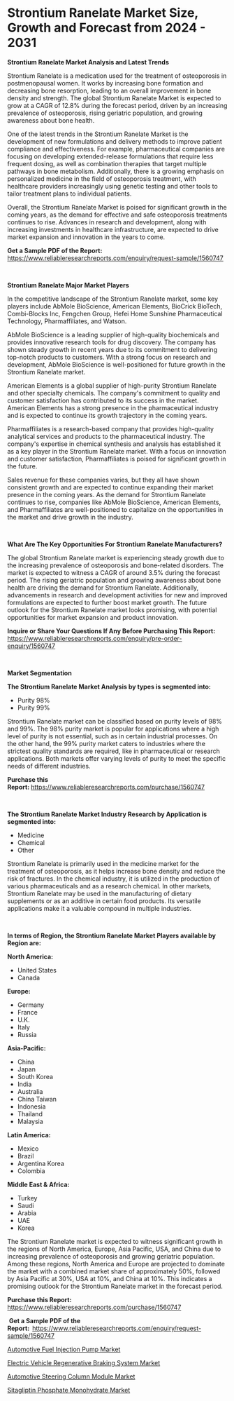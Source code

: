 <p><h1>Strontium Ranelate Market Size, Growth and Forecast from 2024 - 2031</h1></p><p><strong>Strontium Ranelate Market Analysis and Latest Trends</strong></p>
<p><p>Strontium Ranelate is a medication used for the treatment of osteoporosis in postmenopausal women. It works by increasing bone formation and decreasing bone resorption, leading to an overall improvement in bone density and strength. The global Strontium Ranelate Market is expected to grow at a CAGR of 12.8% during the forecast period, driven by an increasing prevalence of osteoporosis, rising geriatric population, and growing awareness about bone health.</p><p>One of the latest trends in the Strontium Ranelate Market is the development of new formulations and delivery methods to improve patient compliance and effectiveness. For example, pharmaceutical companies are focusing on developing extended-release formulations that require less frequent dosing, as well as combination therapies that target multiple pathways in bone metabolism. Additionally, there is a growing emphasis on personalized medicine in the field of osteoporosis treatment, with healthcare providers increasingly using genetic testing and other tools to tailor treatment plans to individual patients.</p><p>Overall, the Strontium Ranelate Market is poised for significant growth in the coming years, as the demand for effective and safe osteoporosis treatments continues to rise. Advances in research and development, along with increasing investments in healthcare infrastructure, are expected to drive market expansion and innovation in the years to come.</p></p>
<p><strong>Get a Sample PDF of the Report:&nbsp;</strong> <a href="https://www.reliableresearchreports.com/enquiry/request-sample/1560747">https://www.reliableresearchreports.com/enquiry/request-sample/1560747</a></p>
<p>&nbsp;</p>
<p><strong>Strontium Ranelate Major Market Players</strong></p>
<p><p>In the competitive landscape of the Strontium Ranelate market, some key players include AbMole BioScience, American Elements, BioCrick BioTech, Combi-Blocks Inc, Fengchen Group, Hefei Home Sunshine Pharmaceutical Technology, Pharmaffiliates, and Watson.</p><p>AbMole BioScience is a leading supplier of high-quality biochemicals and provides innovative research tools for drug discovery. The company has shown steady growth in recent years due to its commitment to delivering top-notch products to customers. With a strong focus on research and development, AbMole BioScience is well-positioned for future growth in the Strontium Ranelate market.</p><p>American Elements is a global supplier of high-purity Strontium Ranelate and other specialty chemicals. The company's commitment to quality and customer satisfaction has contributed to its success in the market. American Elements has a strong presence in the pharmaceutical industry and is expected to continue its growth trajectory in the coming years.</p><p>Pharmaffiliates is a research-based company that provides high-quality analytical services and products to the pharmaceutical industry. The company's expertise in chemical synthesis and analysis has established it as a key player in the Strontium Ranelate market. With a focus on innovation and customer satisfaction, Pharmaffiliates is poised for significant growth in the future.</p><p>Sales revenue for these companies varies, but they all have shown consistent growth and are expected to continue expanding their market presence in the coming years. As the demand for Strontium Ranelate continues to rise, companies like AbMole BioScience, American Elements, and Pharmaffiliates are well-positioned to capitalize on the opportunities in the market and drive growth in the industry.</p></p>
<p>&nbsp;</p>
<p><strong>What Are The Key Opportunities For Strontium Ranelate Manufacturers?</strong></p>
<p><p>The global Strontium Ranelate market is experiencing steady growth due to the increasing prevalence of osteoporosis and bone-related disorders. The market is expected to witness a CAGR of around 3.5% during the forecast period. The rising geriatric population and growing awareness about bone health are driving the demand for Strontium Ranelate. Additionally, advancements in research and development activities for new and improved formulations are expected to further boost market growth. The future outlook for the Strontium Ranelate market looks promising, with potential opportunities for market expansion and product innovation.</p></p>
<p><strong>Inquire or Share Your Questions If Any Before Purchasing This Report:</strong> <a href="https://www.reliableresearchreports.com/enquiry/pre-order-enquiry/1560747">https://www.reliableresearchreports.com/enquiry/pre-order-enquiry/1560747</a></p>
<p>&nbsp;</p>
<p><strong>Market Segmentation</strong></p>
<p><strong>The Strontium Ranelate Market Analysis by types is segmented into:</strong></p>
<p><ul><li>Purity 98%</li><li>Purity 99%</li></ul></p>
<p><p>Strontium Ranelate market can be classified based on purity levels of 98% and 99%. The 98% purity market is popular for applications where a high level of purity is not essential, such as in certain industrial processes. On the other hand, the 99% purity market caters to industries where the strictest quality standards are required, like in pharmaceutical or research applications. Both markets offer varying levels of purity to meet the specific needs of different industries.</p></p>
<p><strong>Purchase this Report:&nbsp;</strong><a href="https://www.reliableresearchreports.com/purchase/1560747">https://www.reliableresearchreports.com/purchase/1560747</a></p>
<p>&nbsp;</p>
<p><strong>The Strontium Ranelate Market Industry Research by Application is segmented into:</strong></p>
<p><ul><li>Medicine</li><li>Chemical</li><li>Other</li></ul></p>
<p><p>Strontium Ranelate is primarily used in the medicine market for the treatment of osteoporosis, as it helps increase bone density and reduce the risk of fractures. In the chemical industry, it is utilized in the production of various pharmaceuticals and as a research chemical. In other markets, Strontium Ranelate may be used in the manufacturing of dietary supplements or as an additive in certain food products. Its versatile applications make it a valuable compound in multiple industries.</p></p>
<p>&nbsp;</p>
<p><strong>In terms of Region, the Strontium Ranelate Market Players available by Region are:</strong></p>
<p>
    <p> <strong> North America: </strong>
        <ul>
            <li>United States</li>
            <li>Canada</li>
        </ul>
        </p> 
    <p> <strong> Europe: </strong>
        <ul>
            <li>Germany</li>
            <li>France</li>
            <li>U.K.</li>
            <li>Italy</li>
            <li>Russia</li>
        </ul>
        </p> 
    <p> <strong> Asia-Pacific: </strong>
        <ul>
            <li>China</li>
            <li>Japan</li>
            <li>South Korea</li>
            <li>India</li>
            <li>Australia</li>
            <li>China Taiwan</li>
            <li>Indonesia</li>
            <li>Thailand</li>
            <li>Malaysia</li>
        </ul>
        </p> 
    <p> <strong> Latin America: </strong>
        <ul>
            <li>Mexico</li>
            <li>Brazil</li>
            <li>Argentina Korea</li>
            <li>Colombia</li>
        </ul>
        </p> 
    <p> <strong> Middle East & Africa: </strong>
        <ul>
            <li>Turkey</li>
            <li>Saudi</li>
            <li>Arabia</li>
            <li>UAE</li>
            <li>Korea</li>
        </ul>
    </p>
    </p>
<p><p>The Strontium Ranelate market is expected to witness significant growth in the regions of North America, Europe, Asia Pacific, USA, and China due to increasing prevalence of osteoporosis and growing geriatric population. Among these regions, North America and Europe are projected to dominate the market with a combined market share of approximately 50%, followed by Asia Pacific at 30%, USA at 10%, and China at 10%. This indicates a promising outlook for the Strontium Ranelate market in the forecast period.</p></p>
<p><strong>Purchase this Report: </strong><a href="https://www.reliableresearchreports.com/purchase/1560747">https://www.reliableresearchreports.com/purchase/1560747</a></p>
<p>&nbsp;<strong>Get a Sample PDF of the Report:&nbsp;&nbsp;</strong><a href="https://www.reliableresearchreports.com/enquiry/request-sample/1560747">https://www.reliableresearchreports.com/enquiry/request-sample/1560747</a></p>
<p><strong></strong></p>
<p><p><a href="https://view.publitas.com/reportprime-1/automotive-fuel-injection-pump-market-size-and-growth-market-segmentation-regional-and-country-breakdowns-and-market-trends-for-period-from-2023-2030/">Automotive Fuel Injection Pump Market</a></p><p><a href="https://view.publitas.com/reportprime-1/electric-vehicle-regenerative-braking-system-market-size-evaluating-its-market-trends-growth-and-projections-2023-2030/">Electric Vehicle Regenerative Braking System Market</a></p><p><a href="https://lydian-appliance-61d.notion.site/Automotive-Steering-Column-Module-Market-Size-Global-Industry-Overview-Market-Segmentation-and-For-9dce0e516123422b9610cb0a631d1aba">Automotive Steering Column Module Market</a></p><p><a href="https://github.com/Sherrillcrooksxa8i18ucf2m/Market-Research-Report-List-1/blob/main/sitagliptin-phosphate-monohydrate-market.md">Sitagliptin Phosphate Monohydrate Market</a></p></p>